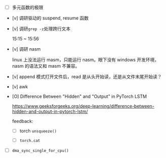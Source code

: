 * [ ] 多元函数的极限

* [v] 调研驱动的 suspend, resume 函数

* [v] 调研`grep -z`处理跨行文本

    15:15 ~ 15:56

* [v] 调研 nasm

    linux 上没法运行 masm，只能运行 nasm。眼下没有 windows 开发环境，nasm 的语法又和 masm 不兼容。

* [v] append 模式打开文件后，read 是从头开始读，还是从文件末尾开始读？

* [v] awk

* [O] Difference Between "Hidden" and "Output" in PyTorch LSTM

    <https://www.geeksforgeeks.org/deep-learning/difference-between-hidden-and-output-in-pytorch-lstm/>

    feedback:

    * [ ] torch `unsqueeze()`

    * [ ] `torch.cat`

* [ ] `dma_sync_single_for_cpu()`
